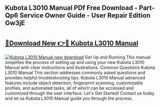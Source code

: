 ## Kubota L3010 Manual PDf Free Download - Part-Qp6 Service Owner Guide - User Repair Edition Gw3jE

# <h2><a href="http://bc14060.oget.top/?id=Kubota+L3010+Manual">🔗Download New 👉🔴 Kubota L3010 Manual</a></h2>

[![Kubota L3010 Manual new download](https://i.imgur.com/5g1atiW.png)](http://bc14060.oget.top/?id=Kubota+L3010+Manual)
Get Up and Running This manual simplifies the process of setting up and using your new Kubota L3010 Manual with clear instructions and illustrations. Common Questions Kubota L3010 Manual This section addresses commonly asked questions and provides helpful troubleshooting tips. Kubota L3010 Manual advanced features include object detection, fingerprint scanning, customizable profiles, and automated tasks, all of which can be accessed and customized through the user interface. Let's Get Started! Contact us today and let us Kubota L3010 Manual guide you through the process.
